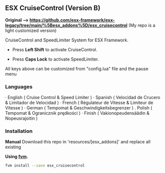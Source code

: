 ## ESX CruiseControl (Version B)

**Original --> https://github.com/esx-framework/esx-legacy/tree/main/%5Besx_addons%5D/esx_cruisecontrol**
(My repo is a light customized version)

CruiseControl and SpeedLimiter System for ESX Framework.

- Press **Left Shift** to activate CruiseControl.

- Press **Caps Lock** to activate SpeedLimiter.

All keys above can be customized from "config.lua" file and the pause menu

### Languages

· English ( Cruise Control & Speed Limiter )
· Spanish ( Velocidad de Crucero & Limitador de Velocidad )
· French ( Régulateur de Vitesse & Limiteur de Vitesse )
· German ( Tempomat & Geschwindigkeitsbegrenzer )
. Polish ( Tempomat & Ogranicznik prędkości )
· Finish ( Vakionopeudensäädin & Nopeusrajoitin )

### Installation

**Manual**
Download this repo in 'resources/[esx_addons]' and replace all existing

**Using [fvm](https://github.com/qlaffont/fvm-installer).**
```bash
fvm install --save esx_cruisecontrol
```